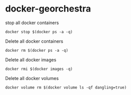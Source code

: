 # docker-georchestra

stop all docker containers
```shell
docker stop $(docker ps -a -q)
```

Delete all docker containers
```shell
docker rm $(docker ps -a -q)
```

Delete all docker images
```shell
docker rmi $(docker images -q)
```

Delete all docker volumes
```shell
docker volume rm $(docker volume ls -qf dangling=true)
```
